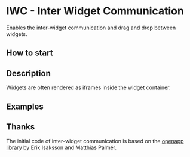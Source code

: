 IWC - Inter Widget Communication
===

Enables the inter-widget communication and drag and drop between widgets.

## How to start

## Description
Widgets are often rendered as iframes inside the widget container.

## Examples

## Thanks
The initial code of inter-widget communication is based on the [openapp library](https://code.google.com/p/open-app/) by
Erik Isaksson and Matthias Palmér.



